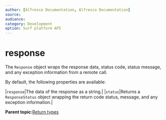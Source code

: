 ```yaml
---
author: [Alfresco Documentation, Alfresco Documentation]
source: 
audience: 
category: Development
option: Surf platform API
---
```


# response

The `Response` object wraps the response data, status code, status message, and any exception information from a remote call.

By default, the following properties are available:

|`response`|The data of the response as a string.|
|`status`|Returns a `ResponseStatus` object wrapping the return code status, message, and any exception information.|

**Parent topic:**[Return types](../references/APISurf-returntypes.md)

